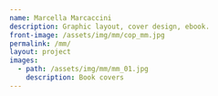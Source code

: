 ```yaml
---
name: Marcella Marcaccini
description: Graphic layout, cover design, ebook.
front-image: /assets/img/mm/cop_mm.jpg
permalink: /mm/
layout: project
images:
  - path: /assets/img/mm/mm_01.jpg
    description: Book covers
---
```

